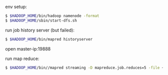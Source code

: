env setup:
```bash
$ $HADOOP_HOME/bin/hadoop namenode -format
$ $HADOOP_HOME/sbin/start-dfs.sh
```

run job history server (but failed):
```bash
$ $HADOOP_HOME/bin/mapred historyserver
```
open master-ip:19888

run map reduce:
```bash
$ $HADOOP_HOME/bin//mapred streaming -D mapreduce.job.reduces=5 -file ~/mapper.py -mapper ~/mapper.py -file ~/reducer.py -reducer ~/reducer.py -input /big_movies.csv -output /key_5 -partitioner org.apache.hadoop.mapred.lib.KeyFieldBasedPartitioner
```
